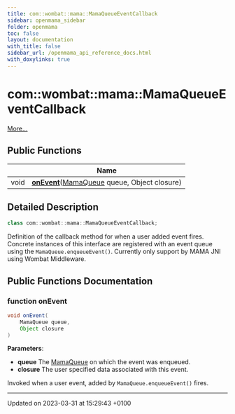 ```yaml
---
title: com::wombat::mama::MamaQueueEventCallback
sidebar: openmama_sidebar
folder: openmama
toc: false
layout: documentation
with_title: false
sidebar_url: /openmama_api_reference_docs.html
with_doxylinks: true
---
```


# com::wombat::mama::MamaQueueEventCallback



 [More...](#detailed-description)

## Public Functions

|                | Name           |
| -------------- | -------------- |
| void | **[onEvent](interfacecom_1_1wombat_1_1mama_1_1MamaQueueEventCallback.html#function-onevent)**([MamaQueue](classcom_1_1wombat_1_1mama_1_1MamaQueue.html) queue, Object closure) |

## Detailed Description

```java
class com::wombat::mama::MamaQueueEventCallback;
```


Definition of the callback method for when a user added event fires. Concrete instances of this interface are registered with an event queue using the `MamaQueue.enqueueEvent()`. Currently only support by MAMA JNI using Wombat Middleware. 

## Public Functions Documentation

### function onEvent

```java
void onEvent(
    MamaQueue queue,
    Object closure
)
```


**Parameters**: 

  * **queue** The [MamaQueue](classcom_1_1wombat_1_1mama_1_1MamaQueue.html) on which the event was enqueued. 
  * **closure** The user specified data associated with this event. 


Invoked when a user event, added by `MamaQueue.enqueueEvent()` fires.


-------------------------------

Updated on 2023-03-31 at 15:29:43 +0100